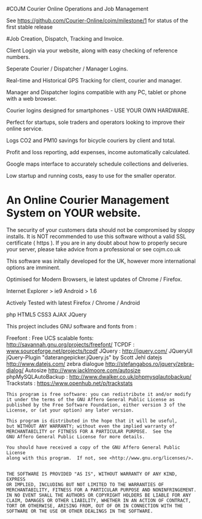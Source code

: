 #COJM
Courier Online Operations and Job Management

See https://github.com/Courier-Online/cojm/milestone/1 for status of the first stable release

#Job Creation, Dispatch, Tracking and Invoice.

Client Login via your website, along with easy checking of reference numbers.

Seperate Courier / Dispatcher / Manager Logins.

Real-time and Historical GPS Tracking for client, courier and manager.

Manager and Dispatcher logins compatible with any PC, tablet or phone with a web browser.

Courier logins designed for smartphones - USE YOUR OWN HARDWARE.

Perfect for startups, sole traders and operators looking to improve their online service.

Logs CO2 and PM10 savings for bicycle couriers by client and total.

Profit and loss reporting, add expenses, income automatically calculated.

Google maps interface to accurately schedule collections and deliveries.

Low startup and running costs, easy to use for the smaller operator.

# An Online Courier Management System on YOUR website.
The security of your customers data should not be compromised by sloppy installs.
It is NOT recommended to use this software without a valid SSL certificate ( https ).
If you are in any doubt about how to properly secure your server, please take advice from a professional or see cojm.co.uk

This software was initally developed for the UK, however more international options are imminent.



Optimised for Modern Browsers, ie latest updates of Chrome / Firefox.

Internet Explorer > ie9
Android > 1.6

Actively Tested with latest Firefox / Chrome / Android

php HTML5 CSS3 AJAX JQuery

This project includes GNU software and fonts from :

Freefont : Free UCS scalable fonts: http://savannah.gnu.org/projects/freefont/
TCPDF : www.sourceforge.net/projects/tcpdf
JQuery : http://jquery.com/ JQueryUI
jQuery-Plugin "daterangepicker.jQuery.js" by Scott Jehl
datejs http://www.datejs.com/ 
zebra dialogue http://stefangabos.ro/jquery/zebra-dialog/
Autosize http://www.jacklmoore.com/autosize
phpMySQLAutoBackup : http://www.dwalker.co.uk/phpmysqlautobackup/
Trackstats : https://www.openhub.net/p/trackstats


    This program is free software: you can redistribute it and/or modify
    it under the terms of the GNU Affero General Public License as
    published by the Free Software Foundation, either version 3 of the
    License, or (at your option) any later version.

    This program is distributed in the hope that it will be useful,
    but WITHOUT ANY WARRANTY; without even the implied warranty of
    MERCHANTABILITY or FITNESS FOR A PARTICULAR PURPOSE.  See the
    GNU Affero General Public License for more details.

    You should have received a copy of the GNU Affero General Public License
    along with this program.  If not, see <http://www.gnu.org/licenses/>.
	

	THE SOFTWARE IS PROVIDED "AS IS", WITHOUT WARRANTY OF ANY KIND, EXPRESS 
	OR IMPLIED, INCLUDING BUT NOT LIMITED TO THE WARRANTIES OF 
	MERCHANTABILITY, FITNESS FOR A PARTICULAR PURPOSE AND NONINFRINGEMENT. 
	IN NO EVENT SHALL THE AUTHORS OR COPYRIGHT HOLDERS BE LIABLE FOR ANY 
	CLAIM, DAMAGES OR OTHER LIABILITY, WHETHER IN AN ACTION OF CONTRACT, 
	TORT OR OTHERWISE, ARISING FROM, OUT OF OR IN CONNECTION WITH THE 
	SOFTWARE OR THE USE OR OTHER DEALINGS IN THE SOFTWARE.
